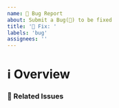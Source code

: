 ```yaml
---
name: 🐛 Bug Report
about: Submit a Bug(🐛) to be fixed
title: '🐛 Fix: '
labels: 'bug'
assignees: ''
---
```


# ℹ Overview

<!--- Provide an overview of the issue -->

### 📝 Related Issues

<!--- Pin any related issues -->
